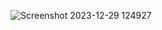 ![Screenshot 2023-12-29 124927](https://github.com/kevinmali/php_api_sign/assets/132121875/7c70df13-eabc-45da-b817-331ac79b3fb0)
